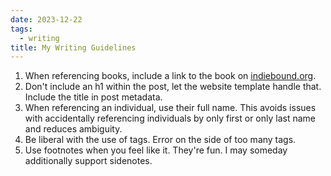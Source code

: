 ```yaml
---
date: 2023-12-22
tags:
  - writing
title: My Writing Guidelines
---
```


1. When referencing books, include a link to the book on [indiebound.org](https://www.indiebound.org/).
2. Don't include an h1 within the post, let the website template handle that. Include the title in post metadata.
3. When referencing an individual, use their full name. This avoids issues with accidentally referencing individuals by only first or only last name and reduces ambiguity.
4. Be liberal with the use of tags. Error on the side of too many tags.
5. Use footnotes when you feel like it. They're fun. I may someday additionally support sidenotes.
